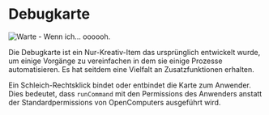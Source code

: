 # Debugkarte

![Warte - Wenn ich... oooooh.](item:opencomputers:debugcard)

Die Debugkarte ist ein Nur-Kreativ-Item das ursprünglich entwickelt wurde, um einige Vorgänge zu vereinfachen in dem sie einige Prozesse automatisieren. Es hat seitdem eine Vielfalt an Zusatzfunktionen erhalten.

Ein Schleich-Rechtsklick bindet oder entbindet die Karte zum Anwender. Dies bedeutet, dass `runCommand` mit den Permissions des Anwenders anstatt der Standardpermissions von OpenComputers ausgeführt wird.
